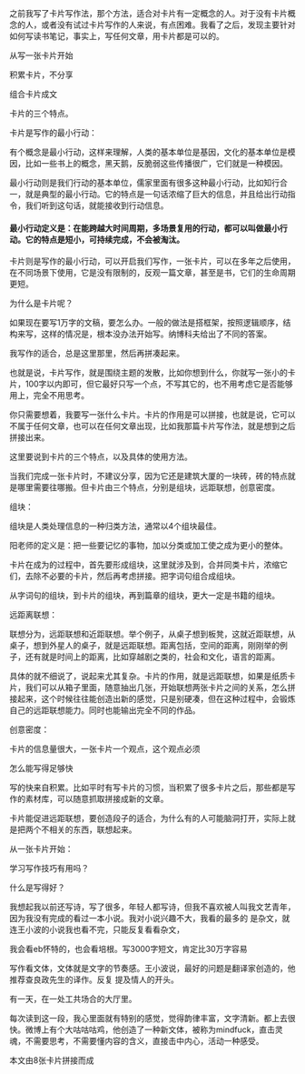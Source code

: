 之前我写了卡片写作法，那个方法，适合对卡片有一定概念的人。对于没有卡片概念的人，或者没有试过卡片写作的人来说，有点困难。我看了之后，发现主要针对如何写读书笔记，事实上，写任何文章，用卡片都是可以的。



从写一张卡片开始

积累卡片，不分享

组合卡片成文

卡片的三个特点。



卡片是写作的最小行动：

有个概念是最小行动，这样来理解，人类的基本单位是基因，文化的基本单位是模因，比如一些书上的概念，黑天鹅，反脆弱这些传播很广，它们就是一种模因。

最小行动则是我们行动的基本单位，儒家里面有很多这种最小行动，比如知行合一，就是典型的最小行动。它的特点是一句话浓缩了巨大的信息，并且给出行动指令，我们听到这句话，就能接收到行动信息。

#### 最小行动定义是：在能跨越大时间周期，多场景复用的行动，都可以叫做最小行动。它的特点是短小，可持续完成，不会被淘汰。

卡片则是写作的最小行动，可以开启我们写作，一张卡片，可以在多年之后使用，在不同场景下使用，它是没有限制的，反观一篇文章，甚至是书，它们的生命周期更短。



为什么是卡片呢？

如果现在要写1万字的文稿，要怎么办。一般的做法是搭框架，按照逻辑顺序，结构来写，这样的情况是，根本没办法开始写。纳博科夫给出了不同的答案。

我写作的适合，总是这里那里，然后再拼凑起来。

也就是说，卡片写作，就是围绕主题的发散，比如你想到什么，你就写一张小的卡片，100字以内即可，但它最好只写一个点，不写其它的，也不用考虑它是否能够用上，完全不用思考。

你只需要想着，我要写一张什么卡片。卡片的作用是可以拼接，也就是说，它可以不属于任何文章，也可以在任何文章出现，比如我那篇卡片写作法，就是想到之后拼接出来。



这里要说到卡片的三个特点，以及具体的使用方法。

当我们完成一张卡片时，不建议分享，因为它还是建筑大厦的一块砖，砖的特点就是哪里需要往哪搬。但卡片由三个特点，分别是组块，远距联想，创意密度。

组块：

组块是人类处理信息的一种归类方法，通常以4个组块最佳。

阳老师的定义是：把一些要记忆的事物，加以分类或加工使之成为更小的整体。

卡片在成为的过程中，首先要形成组块，这里就涉及到，合并同类卡片，浓缩它们，去除不必要的卡片，然后再考虑拼接。把字词句组合成组块。

从字词句的组块，到卡片的组块，再到篇章的组块，更大一定是书籍的组块。



远距离联想：

联想分为，远距联想和近距联想。举个例子，从桌子想到板凳，这就近距联想，从桌子，想到外星人的桌子，就是远距联想。距离包括，空间的距离，刚刚举的例子，还有就是时间上的距离，比如穿越剧之类的，社会和文化，语言的距离。

具体的就不细说了，说起来尤其复杂。卡片的作用，就是远距联想，如果是纸质卡片，我们可以从箱子里面，随意抽出几张，开始联想两张卡片之间的关系，怎么拼接起来，这个时候往往能创造出新的感觉，只是别硬凑，但在这种过程中，会锻炼自己的远距联想能力。同时也能输出完全不同的作品。



创意密度：

卡片的信息量很大，一张卡片一个观点，这个观点必须





怎么能写得足够快

写的快来自积累。比如平时有写卡片的习惯，当积累了很多卡片之后，那些都是写作的素材库，可以随意抓取拼接成新的文章。

卡片能促进远距联想，要创造段子的适合，为什么有的人可能脑洞打开，实际上就是把两个不相关的东西，联想起来。





从一张卡片开始：





学习写作技巧有用吗？





什么是写得好？

我想起我以前还写诗，写了很多，年轻人都写诗，但我不喜欢被人叫我文艺青年，因为我没有完成的看过一本小说。我对小说兴趣不大，我看的最多的 是杂文，就连王小波的小说我也看不完，只能反复看看杂文，

我会看eb怀特的，也会看培根。写3000字短文，肯定比30万字容易



写作看文体，文体就是文字的节奏感。王小波说，最好的问题是翻译家创造的，他推荐查良政先生的译作。反复 提及情人的开头。

有一天，在一处工共场合的大厅里。

每次读到这一段，我心里面就有特别的感觉，觉得韵律丰富，文字清新。都上去很快。微博上有个大咕咕咕鸡，他创造了一种新文体，被称为mindfuck，直击灵魂，不需要思考，不需要懂内容的含义，直接击中内心，活动一种感受。



本文由8张卡片拼接而成
